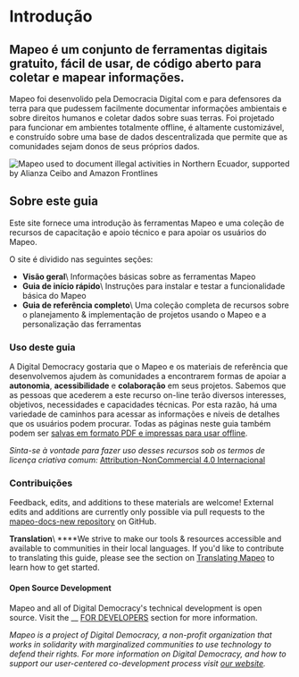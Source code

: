 # Introdução

## Mapeo é um conjunto de ferramentas digitais gratuito, fácil de usar, de código aberto para coletar e mapear informações.

Mapeo foi desenvolido pela Democracia Digital com e para defensores da terra para que pudessem facilmente documentar informações ambientais e sobre direitos humanos e coletar dados sobre suas terras. Foi projetado para funcionar em ambientes totalmente offline, é altamente customizável, e construído sobre uma base de dados descentralizada que permite que as comunidades sejam donos de seus próprios dados.

![Mapeo used to document illegal activities in Northern Ecuador, supported by Alianza Ceibo and Amazon Frontlines](../.gitbook/assets/ac-siona2-1024x683.jpg)

## Sobre este guia

Este site fornece uma introdução às ferramentas Mapeo e uma coleção de recursos de capacitação e apoio técnico e para apoiar os usuários do Mapeo.

O site é dividido nas seguintes seções:

* **Visão geral**\ Informações básicas sobre as ferramentas Mapeo
* **Guia de início rápido**\ Instruções para instalar e testar a funcionalidade básica do Mapeo
* **Guia de referência completo**\ Uma coleção completa de recursos sobre o planejamento & implementação de projetos usando o Mapeo e a personalização das ferramentas

### Uso deste guia

A Digital Democracy gostaria que o Mapeo e os materiais de referência que desenvolvemos ajudem às comunidades a encontrarem formas de apoiar a **autonomia**, **acessibilidade** e **colaboração** em seus projetos. Sabemos que as pessoas que acederem a este recurso on-line terão diversos interesses, objetivos, necessidades e capacidades técnicas. Por esta razão, há uma variedade de caminhos para acessar as informações e níveis de detalhes que os usuários podem procurar.  Todas as páginas neste guia também podem ser [salvas em formato PDF e impressas para usar offline](reference-guide/troubleshooting/saving-and-printing-mapeo-reference-materials.md).

_Sinta-se à vontade para fazer uso desses recursos sob os termos de licença criativa comum:_ [Attribution-NonCommercial 4.0 Internacional](https://creativecommons.org/licenses/by-nc/4.0/)&#x20;

### Contribuições

Feedback, edits, and additions to these materials are welcome! External edits and additions are currently only possible via pull requests to the [mapeo-docs-new repository](https://github.com/digidem/mapeo-docs-new) on GitHub.

**Translation**\ ****We strive to make our tools & resources accessible and available to communities in their local languages. If you'd like to contribute to translating this guide, please see the section on [Translating Mapeo](reference-guide/pre-launch-deployment-preparation/translating-mapeo-and-default-configurations.md) to learn how to get started.

#### Open Source Development

Mapeo and all of Digital Democracy's technical development is open source. Visit the __ [FOR DEVELOPERS](broken-reference) <mark style="color:blue;"></mark> section for more information.



_Mapeo is a project of Digital Democracy, a non-profit organization that works in solidarity with marginalized communities to use technology to defend their rights. For more information on Digital Democracy,  and how to support our user-centered co-development process visit_ [_our website_](https://www.digital-democracy.org)_._
